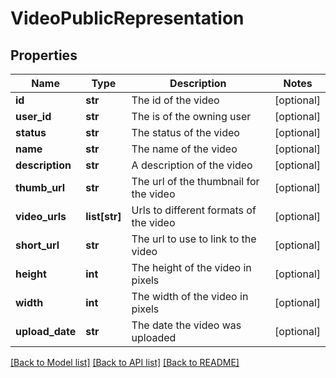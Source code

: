 # VideoPublicRepresentation

## Properties
Name | Type | Description | Notes
------------ | ------------- | ------------- | -------------
**id** | **str** | The id of the video | [optional] 
**user_id** | **str** | The is of the owning user | [optional] 
**status** | **str** | The status of the video | [optional] 
**name** | **str** | The name of the video | [optional] 
**description** | **str** | A description of the video | [optional] 
**thumb_url** | **str** | The url of the thumbnail for the video | [optional] 
**video_urls** | **list[str]** | Urls to different formats of the video | [optional] 
**short_url** | **str** | The url to use to link to the video | [optional] 
**height** | **int** | The height of the video in pixels | [optional] 
**width** | **int** | The width of the video in pixels | [optional] 
**upload_date** | **str** | The date the video was uploaded | [optional] 

[[Back to Model list]](../README.md#documentation-for-models) [[Back to API list]](../README.md#documentation-for-api-endpoints) [[Back to README]](../README.md)


